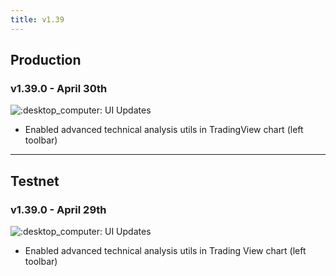 ```yaml
---
title: v1.39
---
```


## Production

### v1.39.0 - April 30th

![:desktop\_computer:](https://a.slack-edge.com/production-standard-emoji-assets/14.0/apple-medium/1f5a5-fe0f.png) UI Updates

* Enabled advanced technical analysis utils in TradingView chart (left toolbar)

***

## Testnet

### v1.39.0 - April 29th

![:desktop\_computer:](https://a.slack-edge.com/production-standard-emoji-assets/14.0/apple-medium/1f5a5-fe0f.png) UI Updates

* Enabled advanced technical analysis utils in Trading View chart (left toolbar)

